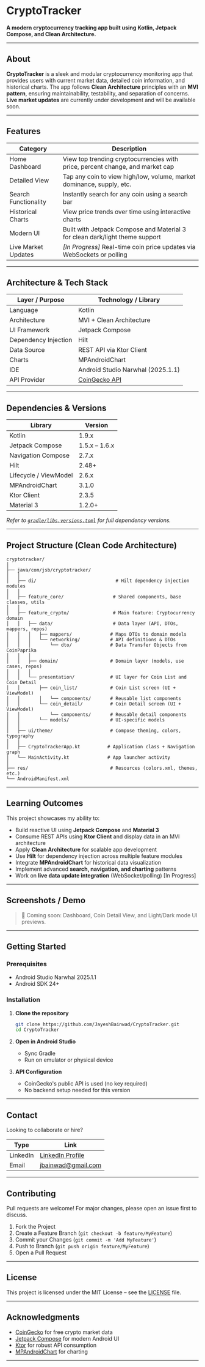 # CryptoTracker

**A modern cryptocurrency tracking app built using Kotlin, Jetpack Compose, and Clean Architecture.**

---

## About

**CryptoTracker** is a sleek and modular cryptocurrency monitoring app that provides users with current market data, detailed coin information, and historical charts. The app follows **Clean Architecture** principles with an **MVI pattern**, ensuring maintainability, testability, and separation of concerns. **Live market updates** are currently under development and will be available soon.

---

## Features

| Category | Description |
| --- | --- |
| Home Dashboard | View top trending cryptocurrencies with price, percent change, and market cap |
| Detailed View | Tap any coin to view high/low, volume, market dominance, supply, etc. |
| Search Functionality | Instantly search for any coin using a search bar |
| Historical Charts | View price trends over time using interactive charts |
| Modern UI | Built with Jetpack Compose and Material 3 for clean dark/light theme support |
| Live Market Updates | *[In Progress]* Real-time coin price updates via WebSockets or polling |

---

## Architecture & Tech Stack

| Layer / Purpose | Technology / Library |
| --- | --- |
| Language | Kotlin |
| Architecture | MVI + Clean Architecture |
| UI Framework | Jetpack Compose |
| Dependency Injection | Hilt |
| Data Source | REST API via Ktor Client |
| Charts | MPAndroidChart |
| IDE | Android Studio Narwhal (2025.1.1) |
| API Provider | [CoinGecko API](https://www.coingecko.com/en/api) |

---

## Dependencies & Versions

| Library | Version |
| --- | --- |
| Kotlin | 1.9.x |
| Jetpack Compose | 1.5.x – 1.6.x |
| Navigation Compose | 2.7.x |
| Hilt | 2.48+ |
| Lifecycle / ViewModel | 2.6.x |
| MPAndroidChart | 3.1.0 |
| Ktor Client | 2.3.5 |
| Material 3 | 1.2.0+ |

*Refer to [`gradle/libs.versions.toml`](https://github.com/JayeshBainwad/CryptoTracker/blob/master/gradle/libs.versions.toml) for full dependency versions.*

---

## Project Structure (Clean Code Architecture)

```
cryptotracker/
│
├── java/com/jsb/cryptotracker/
│   │
│   ├── di/                             # Hilt dependency injection modules
│   │
│   ├── feature_core/                  # Shared components, base classes, utils
│   │
│   ├── feature_crypto/                # Main feature: Cryptocurrency domain
│   │   ├── data/                      # Data layer (API, DTOs, mappers, repos)
│   │   │   ├── mappers/              # Maps DTOs to domain models
│   │   │   └── networking/           # API definitions & DTOs
│   │   │       └── dto/              # Data Transfer Objects from CoinPaprika
│   │   │
│   │   ├── domain/                   # Domain layer (models, use cases, repos)
│   │   │
│   │   └── presentation/             # UI layer for Coin List and Coin Detail
│   │       ├── coin_list/            # Coin List screen (UI + ViewModel)
│   │       │   └── components/       # Reusable list components
│   │       └── coin_detail/          # Coin Detail screen (UI + ViewModel)
│   │           └── components/       # Reusable detail components
│   │       └── models/               # UI-specific models
│   │
│   ├── ui/theme/                     # Compose theming, colors, typography
│   │
│   ├── CryptoTrackerApp.kt          # Application class + Navigation graph
│   └── MainActivity.kt              # App launcher activity
│
├── res/                              # Resources (colors.xml, themes, etc.)
└── AndroidManifest.xml

```

---

## Learning Outcomes

This project showcases my ability to:

- Build reactive UI using **Jetpack Compose** and **Material 3**
- Consume REST APIs using **Ktor Client** and display data in an MVI architecture
- Apply **Clean Architecture** for scalable app development
- Use **Hilt** for dependency injection across multiple feature modules
- Integrate **MPAndroidChart** for historical data visualization
- Implement advanced **search, navigation, and charting** patterns
- Work on **live data update integration** (WebSocket/polling) [In Progress]

---

## Screenshots / Demo

> 📸 Coming soon: Dashboard, Coin Detail View, and Light/Dark mode UI previews.

---

## Getting Started

### Prerequisites

- Android Studio Narwhal 2025.1.1
- Android SDK 24+

### Installation

1. **Clone the repository**
    
    ```bash
    git clone https://github.com/JayeshBainwad/CryptoTracker.git
    cd CryptoTracker
    
    ```
    
2. **Open in Android Studio**
    - Sync Gradle
    - Run on emulator or physical device
3. **API Configuration**
    - CoinGecko's public API is used (no key required)
    - No backend setup needed for this version

---

## Contact

Looking to collaborate or hire?

| Type | Link |
| --- | --- |
| LinkedIn | [LinkedIn Profile](https://www.linkedin.com/in/jayesh-bainwad-a09b93250) |
| Email | [jbainwad@gmail.com](mailto:jbainwad@gmail.com) |

---

## Contributing

Pull requests are welcome! For major changes, please open an issue first to discuss.

1. Fork the Project
2. Create a Feature Branch (`git checkout -b feature/MyFeature`)
3. Commit your Changes (`git commit -m 'Add MyFeature'`)
4. Push to Branch (`git push origin feature/MyFeature`)
5. Open a Pull Request

---

## License

This project is licensed under the MIT License – see the [LICENSE](https://github.com/JayeshBainwad/CryptoTracker/blob/main/LICENSE) file.

---

## Acknowledgments

- [CoinGecko](https://www.coingecko.com/) for free crypto market data
- [Jetpack Compose](https://developer.android.com/jetpack/compose) for modern Android UI
- [Ktor](https://ktor.io/) for robust API consumption
- [MPAndroidChart](https://github.com/PhilJay/MPAndroidChart) for charting

---
